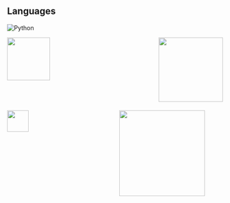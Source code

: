 



## Languages
![Python]([https://img.shields.io/badge/python-3670A0?style=for-the-badge&logo=python&logoColor=ffdd54](https://raw.githubusercontent.com/devicons/devicon/master/icons/python/python-original.svg))

<div style="display: flex; justify-content: space-between;">
    <a href="https://github.com/Edinbo">
      <img height="100" align="center" src="https://github-readme-stats.vercel.app/api?username=Edinbo&theme=dark&hide_border=false&include_all_commits=true&count_private=true" />
    </a>
    <a href="https://github.com/Edinbo">
      <img height="150" align="center" src="https://github-readme-streak-stats.herokuapp.com/?user=Edinbo&theme=dark&hide_border=false" />
    </a>
</div>

<div style="display: flex; justify-content: space-between; margin-top: 20px;">
  <div style="flex-basis: 48%;">
    <a href="https://github.com/Edinbo">
      <img height="50" align="center" src="https://github-readme-stats.vercel.app/api/top-langs/?username=Edinbo&theme=dark&hide_border=false&include_all_commits=true&count_private=true&layout=compact" />
    </a>
  </div>
  <div style="flex-basis: 48%;">
    <a href="https://github.com/Edinbo">
      <img height="200" align="center" src="https://github-contributor-stats.vercel.app/api?username=Edinbo&limit=5&theme=dark&combine_all_yearly_contributions=true" />
    </a>
  </div>
</div>


<!-- Proudly created with GPRM ( https://gprm.itsvg.in ) -->
